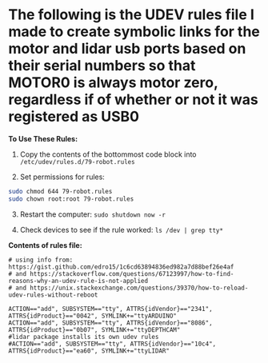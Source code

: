 # The following is the UDEV rules file I made to create symbolic links for the motor and lidar usb ports based on their serial numbers so that MOTOR0 is always motor zero, regardless if of whether or not it was registered as USB0

<b>To Use These Rules:</b>
1. Copy the contents of the bottommost code block into `/etc/udev/rules.d/79-robot.rules`

2. Set permissions for rules:
```sh
sudo chmod 644 79-robot.rules
sudo chown root:root 79-robot.rules
```

3. Restart the computer:
`sudo shutdown now -r`

4. Check devices to see if the rule worked:
`ls /dev | grep tty*`

<b>Contents of rules file:</b>

```rules
# using info from: https://gist.github.com/edro15/1c6cd63894836ed982a7d88bef26e4af
# and https://stackoverflow.com/questions/67123997/how-to-find-reasons-why-an-udev-rule-is-not-applied
# and https://unix.stackexchange.com/questions/39370/how-to-reload-udev-rules-without-reboot

ACTION=="add", SUBSYSTEM=="tty", ATTRS{idVendor}=="2341", ATTRS{idProduct}=="0042", SYMLINK+="ttyARDUINO"
ACTION=="add", SUBSYSTEM=="tty", ATTRS{idVendor}=="8086", ATTRS{idProduct}=="0b07", SYMLINK+="ttyDEPTHCAM"
#lidar package installs its own udev rules
#ACTION=="add", SUBSYSTEM=="tty", ATTRS{idVendor}=="10c4", ATTRS{idProduct}=="ea60", SYMLINK+="ttyLIDAR"
```

